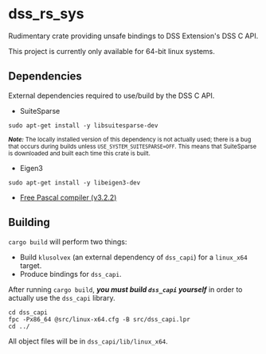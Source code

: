 # dss_rs_sys

Rudimentary crate providing unsafe bindings to DSS Extension's DSS C API.

This project is currently only available for 64-bit linux systems.


## Dependencies

External dependencies required to use/build by the DSS C API.

- SuiteSparse
```
sudo apt-get install -y libsuitesparse-dev
```
<sub>**_Note:_** The locally installed version of this dependency is not actually used; there is a bug that occurs during builds unless `USE_SYSTEM_SUITESPARSE=OFF`. This means that SuiteSparse is downloaded and built each time this crate is built.</sub>

- Eigen3
```
sudo apt-get install -y libeigen3-dev
```

- [Free Pascal compiler (v3.2.2)](https://www.freepascal.org/)


## Building   

`cargo build` will perform two things:

- Build `klusolvex` (an external dependency of `dss_capi`) for a `linux_x64` target.
- Produce bindings for `dss_capi`.

After running `cargo build`, **_you must build `dss_capi` yourself_** in order to actually use the `dss_capi` library.
```
cd dss_capi
fpc -Px86_64 @src/linux-x64.cfg -B src/dss_capi.lpr
cd ../
```

All object files will be in `dss_capi/lib/linux_x64`.